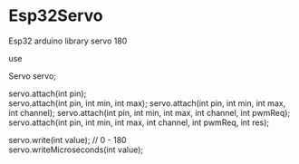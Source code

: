 # Esp32Servo
Esp32 arduino library servo 180

use
  
  Servo servo;
  
  servo.attach(int pin);                   
  servo.attach(int pin, int min, int max); 
  servo.attach(int pin, int min, int max, int channel);
  servo.attach(int pin, int min, int max, int channel, int pwmReq);
  servo.attach(int pin, int min, int max, int channel, int pwmReq, int res);

  servo.write(int value);   // 0 - 180              
  servo.writeMicroseconds(int value);  
